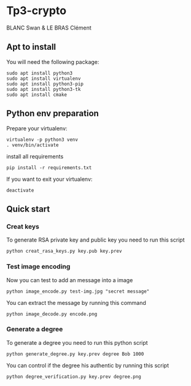 # Tp3-crypto

BLANC Swan & LE BRAS Clément

## Apt to install

You will need the following package:
    
    sudo apt install python3
    sudo apt install virtualenv
    sudo apt install python3-pip
    sudo apt install python3-tk
    sudo apt install cmake

## Python env preparation

Prepare your virtualenv:

    virtualenv -p python3 venv
    . venv/bin/activate

install all requirements

    pip install -r requirements.txt  

If you want to exit your virtualenv:

    deactivate

## Quick start

### Creat keys

To generate RSA private key and public key you need to run this script

    python creat_rasa_keys.py key.pub key.prev

### Test image encoding

Now you can test to add an message into a image

    python image_encode.py test-img.jpg "secret message"

You can extract the message by running this command

    python image_decode.py encode.png

### Generate a degree

To generate a degree you need to run this python script

    python generate_degree.py key.prev degree Bob 1000

You can control if the degree his authentic by running this script

    python degree_verification.py key.prev degree.png